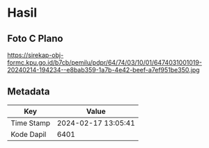 # Hasil

## Foto C Plano

https://sirekap-obj-formc.kpu.go.id/b7cb/pemilu/pdpr/64/74/03/10/01/6474031001019-20240214-194234--e8bab359-1a7b-4e42-beef-a7ef951be350.jpg


## Metadata

| Key        | Value               |
| ---------- | ------------------- |
| Time Stamp | 2024-02-17 13:05:41 |
| Kode Dapil | 6401                |



